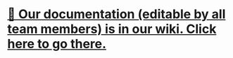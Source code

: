 # [📜 Our documentation (editable by all team members) is in our wiki. Click here to go there.](https://github.com/brightonfrc/2024/wiki)
<!--Example code is nothing but comments.-->
<!--testLocal-->